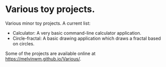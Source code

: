 # Various toy projects.

Various minor toy projects. A current list:
- Calculator: A very basic command-line calculator application.
- Circle-fractal: A basic drawing application which draws a fractal
  based on circles.

Some of the projects are available online at https://melvinwm.github.io/Various/.

